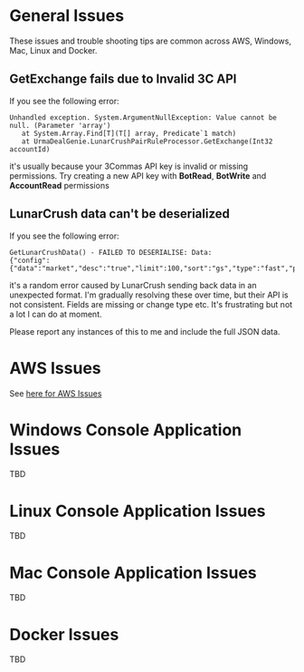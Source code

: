 # General Issues
These issues and trouble shooting tips are common across AWS, Windows, Mac, Linux and Docker.

## GetExchange fails due to Invalid 3C API 
If you see the following error:
```
Unhandled exception. System.ArgumentNullException: Value cannot be null. (Parameter 'array')
   at System.Array.Find[T](T[] array, Predicate`1 match)
   at UrmaDealGenie.LunarCrushPairRuleProcessor.GetExchange(Int32 accountId)
```
it's usually because your 3Commas API key is invalid or missing permissions. Try creating a new API key with **BotRead**, **BotWrite** and **AccountRead** permissions

## LunarCrush data can't be deserialized
If you see the following error:
```
GetLunarCrushData() - FAILED TO DESERIALISE: Data:
{"config":{"data":"market","desc":"true","limit":100,"sort":"gs","type":"fast","page":0,"total_rows":3478,"btc":
```
it's a random error caused by LunarCrush sending back data in an unexpected format. I'm gradually resolving these over time, but their API is not consistent. Fields are missing or change type etc. It's frustrating but not a lot I can do at moment.

Please report any instances of this to me and include the full JSON data.

# AWS Issues
See [here for AWS Issues](README-AWS.md#troubleshooting)

# Windows Console Application Issues
TBD

# Linux Console Application Issues
TBD

# Mac Console Application Issues
TBD

# Docker Issues
TBD
